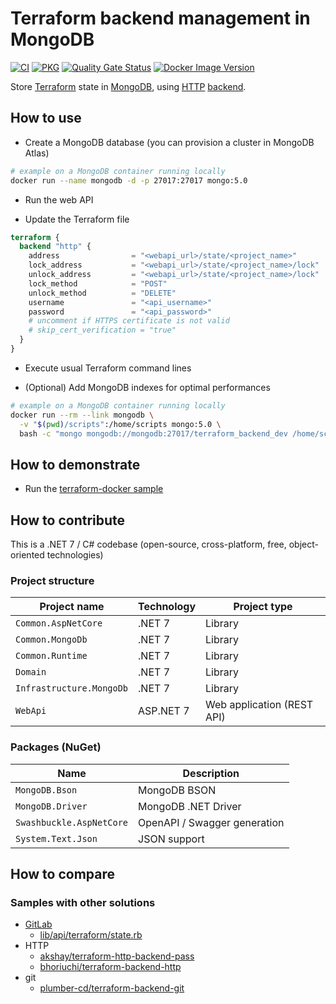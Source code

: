 # Terraform backend management in MongoDB

[![CI](https://github.com/devpro/terraform-backend-mongodb/actions/workflows/ci.yaml/badge.svg?branch=main)](https://github.com/devpro/terraform-backend-mongodb/actions/workflows/ci.yaml)
[![PKG](https://github.com/devpro/terraform-backend-mongodb/actions/workflows/pkg.yaml/badge.svg?branch=main)](https://github.com/devpro/terraform-backend-mongodb/actions/workflows/pkg.yaml)
[![Quality Gate Status](https://sonarcloud.io/api/project_badges/measure?project=devpro.terraform-backend-mongodb&metric=alert_status)](https://sonarcloud.io/summary/new_code?id=devpro.terraform-backend-mongodb)
[![Docker Image Version](https://img.shields.io/docker/v/devprofr/terraform-backend-mongodb?label=Image&logo=docker)](https://hub.docker.com/r/devprofr/terraform-backend-mongodb)

Store [Terraform](https://www.terraform.io) state in [MongoDB](https://www.mongodb.com/), using
[HTTP](https://www.terraform.io/language/settings/backends/http) [backend](https://github.com/hashicorp/terraform/tree/main/internal/backend/remote-state).

## How to use

* Create a MongoDB database (you can provision a cluster in MongoDB Atlas)

```bash
# example on a MongoDB container running locally
docker run --name mongodb -d -p 27017:27017 mongo:5.0
```

* Run the web API

* Update the Terraform file

```tf
terraform {
  backend "http" {
    address                = "<webapi_url>/state/<project_name>"
    lock_address           = "<webapi_url>/state/<project_name>/lock"
    unlock_address         = "<webapi_url>/state/<project_name>/lock"
    lock_method            = "POST"
    unlock_method          = "DELETE"
    username               = "<api_username>"
    password               = "<api_password>"
    # uncomment if HTTPS certificate is not valid
    # skip_cert_verification = "true"
  }
}
```

* Execute usual Terraform command lines

* (Optional) Add MongoDB indexes for optimal performances

```bash
# example on a MongoDB container running locally
docker run --rm --link mongodb \
  -v "$(pwd)/scripts":/home/scripts mongo:5.0 \
  bash -c "mongo mongodb://mongodb:27017/terraform_backend_dev /home/scripts/mongo-create-index.js"
```

## How to demonstrate

* Run the [terraform-docker sample](samples/terraform-docker/README.md)

## How to contribute

This is a .NET 7 / C# codebase (open-source, cross-platform, free, object-oriented technologies)

### Project structure

Project name             | Technology | Project type
------------------------ | ---------- | --------------------------
`Common.AspNetCore`      | .NET 7     | Library
`Common.MongoDb`         | .NET 7     | Library
`Common.Runtime`         | .NET 7     | Library
`Domain`                 | .NET 7     | Library
`Infrastructure.MongoDb` | .NET 7     | Library
`WebApi`                 | ASP.NET 7  | Web application (REST API)

### Packages (NuGet)

Name                     | Description
------------------------ | ----------------------------
`MongoDB.Bson`           | MongoDB BSON
`MongoDB.Driver`         | MongoDB .NET Driver
`Swashbuckle.AspNetCore` | OpenAPI / Swagger generation
`System.Text.Json`       | JSON support

## How to compare

### Samples with other solutions

* [GitLab](https://gitlab.com/gitlab-org/manage/import/gitlab/-/blob/master/doc/user/infrastructure/terraform_state.md)
  * [lib/api/terraform/state.rb](https://gitlab.com/gitlab-org/manage/import/gitlab/-/blob/master/lib/api/terraform/state.rb)
* HTTP
  * [akshay/terraform-http-backend-pass](https://git.coop/akshay/terraform-http-backend-pass)
  * [bhoriuchi/terraform-backend-http](https://github.com/bhoriuchi/terraform-backend-http)
* git
  * [plumber-cd/terraform-backend-git](https://github.com/plumber-cd/terraform-backend-git)
